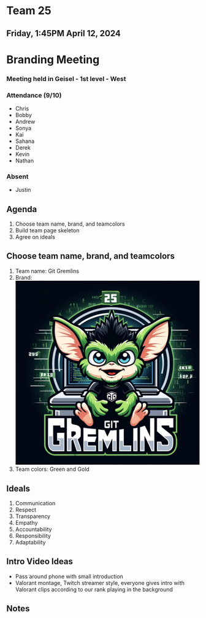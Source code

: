 # Team 25
## Friday, 1:45PM April 12, 2024

# Branding Meeting
### Meeting held in Geisel - 1st level - West

### Attendance (9/10)
- Chris
- Bobby
- Andrew
- Sonya
- Kai
- Sahana
- Derek
- Kevin
- Nathan

### Absent
- Justin



## Agenda
1. Choose team name, brand, and teamcolors
2. Build team page skeleton
3. Agree on ideals

## Choose team name, brand, and teamcolors
1. Team name: Git Gremlins
2. Brand: ![Logo](/admin/branding/Git%20Gremlins%20Logo.png)
3. Team colors: Green and Gold

## Ideals
1. Communication
2. Respect
3. Transparency
4. Empathy
5. Accountability
6. Responsibility
7. Adaptability

## Intro Video Ideas
- Pass around phone with small introduction
- Valorant montage, Twitch streamer style, everyone gives intro with Valorant clips according to our rank playing in the background


## Notes
